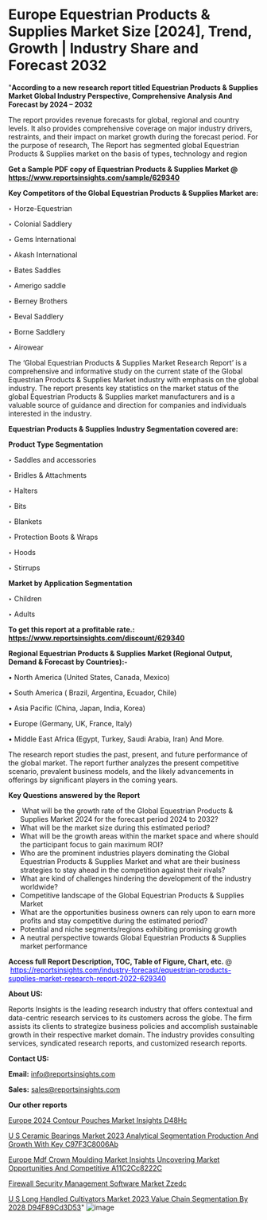 # Europe Equestrian Products & Supplies Market Size [2024], Trend, Growth | Industry Share and Forecast 2032

"<strong>According to a new research report titled Equestrian Products & Supplies Market Global Industry Perspective, Comprehensive Analysis And Forecast by 2024 – 2032</strong>

The report provides revenue forecasts for global, regional and country levels. It also provides comprehensive coverage on major industry drivers, restraints, and their impact on market growth during the forecast period. For the purpose of research, The Report has segmented global Equestrian Products & Supplies market on the basis of types, technology and region

<strong>Get a Sample PDF copy of Equestrian Products & Supplies Market </strong><strong>@<a href=https://www.reportsinsights.com/sample/629340 style=color:#0000ff;> https://www.reportsinsights.com/sample/629340</a></strong></font>

<strong>Key Competitors of the Global Equestrian Products & Supplies Market are:</strong>

‣ Horze-Equestrian

‣ Colonial Saddlery

‣ Gems International

‣ Akash International

‣ Bates Saddles

‣ Amerigo saddle

‣ Berney Brothers

‣ Beval Saddlery

‣ Borne Saddlery

‣ Airowear

The ‘Global Equestrian Products & Supplies Market Research Report’ is a comprehensive and informative study on the current state of the Global Equestrian Products & Supplies Market industry with emphasis on the global industry. The report presents key statistics on the market status of the global Equestrian Products & Supplies market manufacturers and is a valuable source of guidance and direction for companies and individuals interested in the industry.

<strong>Equestrian Products & Supplies Industry Segmentation covered are:</strong>

<strong>Product Type Segmentation</strong>

‣    Saddles and accessories

‣ Bridles & Attachments

‣ Halters

‣ Bits

‣ Blankets

‣ Protection Boots & Wraps

‣ Hoods

‣ Stirrups

<strong>Market by Application Segmentation</strong>

‣   Children

‣ Adults

<strong>To get this report at a profitable rate.: <a href=https://www.reportsinsights.com/discount/629340 style=color:#0000ff;>https://www.reportsinsights.com/discount/629340</a></strong></font>

<strong>Regional Equestrian Products & Supplies Market (Regional Output, Demand &amp; Forecast by Countries):-</strong>

• North America (United States, Canada, Mexico)

• South America ( Brazil, Argentina, Ecuador, Chile)

• Asia Pacific (China, Japan, India, Korea)

• Europe (Germany, UK, France, Italy)

• Middle East Africa (Egypt, Turkey, Saudi Arabia, Iran) And More.

The research report studies the past, present, and future performance of the global market. The report further analyzes the present competitive scenario, prevalent business models, and the likely advancements in offerings by significant players in the coming years.

<strong>Key Questions answered by the Report</strong>
<ul>
  <li> What will be the growth rate of the Global Equestrian Products & Supplies Market 2024 for the forecast period 2024 to 2032?</li>
  <li>What will be the market size during this estimated period?</li>
  <li>What will be the growth areas within the market space and where should the participant focus to gain maximum ROI?</li>
  <li>Who are the prominent industries players dominating the Global Equestrian Products & Supplies Market and what are their business strategies to stay ahead in the competition against their rivals?</li>
  <li>What are kind of challenges hindering the development of the industry worldwide?</li>
  <li>Competitive landscape of the Global Equestrian Products & Supplies Market</li>
  <li>What are the opportunities business owners can rely upon to earn more profits and stay competitive during the estimated period?</li>
  <li>Potential and niche segments/regions exhibiting promising growth</li>
  <li>A neutral perspective towards Global Equestrian Products & Supplies market performance</li>
</ul>
<strong>Access full Report Description, TOC, Table of Figure, Chart, etc. </strong>@  <a href=https://reportsinsights.com/industry-forecast/equestrian-products-supplies-market-research-report-2022-629340 style=color:#0000ff;>https://reportsinsights.com/industry-forecast/equestrian-products-supplies-market-research-report-2022-629340</a></font>

<strong><strong>About US</strong>:</strong>

Reports Insights is the leading research industry that offers contextual and data-centric research services to its customers across the globe. The firm assists its clients to strategize business policies and accomplish sustainable growth in their respective market domain. The industry provides consulting services, syndicated research reports, and customized research reports.

<strong>Contact US:</strong>

<p class=""""><b>Email:</b> <a href=mailto:info@reportsinsights.com>info@reportsinsights.com</a></p>
<p class=""""><b>Sales:</b> <a href=mailto:sales@reportsinsights.com>sales@reportsinsights.com</a></p>

<strong>Our other reports</strong>

<a href=https://www.linkedin.com/pulse/europe-2024-contour-pouches-market-insights-d48hc/>Europe 2024 Contour Pouches Market Insights D48Hc</a>

<a href=https://medium.com/@yadavahaan91/u-s-ceramic-bearings-market-2023-analytical-segmentation-production-and-growth-with-key-c97f3c8006ab>U S Ceramic Bearings Market 2023 Analytical Segmentation Production And Growth With Key C97F3C8006Ab</a>

<a href=https://medium.com/@yadavahaan91/europe-mdf-crown-moulding-market-insights-uncovering-market-opportunities-and-competitive-a11c2cc8222c>Europe Mdf Crown Moulding Market Insights Uncovering Market Opportunities And Competitive A11C2Cc8222C</a>

<a href=https://www.linkedin.com/pulse/firewall-security-management-software-market-zzedc/>Firewall Security Management Software Market Zzedc</a>

<a href=https://medium.com/@d7298290/u-s-long-handled-cultivators-market-2023-value-chain-segmentation-by-2028-d94f89cd3d53>U S Long Handled Cultivators Market 2023 Value Chain Segmentation By 2028 D94F89Cd3D53</a>"
![image](https://github.com/Jaayaachit/RItrends/assets/158452289/b2112884-8c04-4aee-bf98-8c64ad437e0f)
